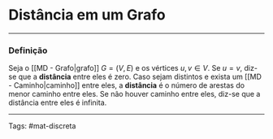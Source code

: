 # Distância em um Grafo

---

### Definição

Seja o [[MD - Grafo|grafo]] $G=(V,E)$ e os vértices $u,v \in V$. Se $u=v$, diz-se que a **distância** entre eles é zero. Caso sejam distintos e exista um [[MD - Caminho|caminho]] entre eles, a **distância** é o número de arestas do menor caminho entre eles. Se não houver caminho entre eles, diz-se que a distância entre eles é infinita.

---

Tags: #mat-discreta 
